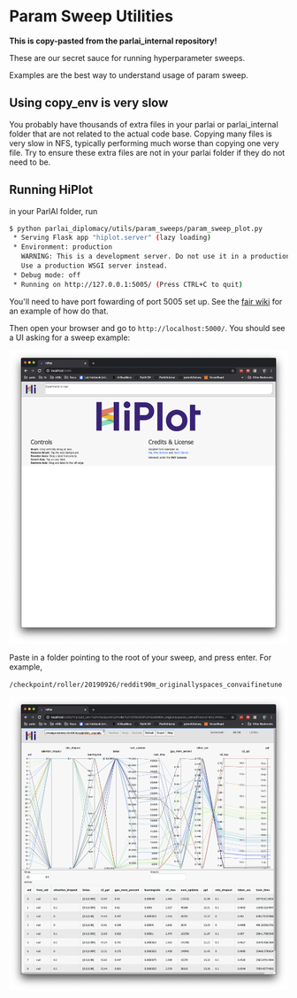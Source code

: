 # Param Sweep Utilities

**This is copy-pasted from the parlai_internal repository!**

These are our secret sauce for running hyperparameter sweeps.

Examples are the best way to understand usage of param sweep.

## Using copy_env is very slow

You probably have thousands of extra files in your parlai or parlai_internal folder
that are not related to the actual code base. Copying many files is very slow in NFS,
typically performing much worse than copying one very file. Try to ensure these extra
files are not in your parlai folder if they do not need to be.

## Running HiPlot

in your ParlAI folder, run

```bash
$ python parlai_diplomacy/utils/param_sweeps/param_sweep_plot.py
 * Serving Flask app "hiplot.server" (lazy loading)
 * Environment: production
   WARNING: This is a development server. Do not use it in a production deployment.
   Use a production WSGI server instead.
 * Debug mode: off
 * Running on http://127.0.0.1:5005/ (Press CTRL+C to quit)
```

You'll need to have port fowarding of port 5005 set up. See the
[fair wiki](https://our.internmc.facebook.com/intern/wiki/FAIR/Platforms/FAIRClusters/FAIRClusterFAQ/#how-do-i-use-visdom-thou)
for an example of how do that.

Then open your browser and go to `http://localhost:5000/`. You should see a UI asking
for a sweep example:

![open UI](images/openui.png)

Paste in a folder pointing to the root of your sweep, and press enter. For example,

`/checkpoint/roller/20190926/reddit90m_originallyspaces_convaifinetune`

![loaded plot](images/hiplot.png)


